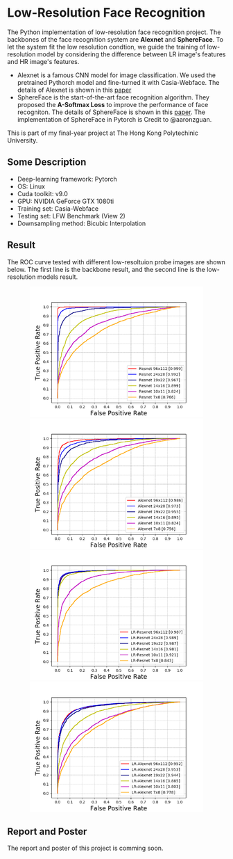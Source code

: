 # Low-Resolution Face Recognition

The Python implementation of low-resolution face recognition project. The backbones of the face recognition system are **Alexnet** and **SphereFace**. To let the system fit the low resolution condtion, we guide the training of low-resolution model by considering the difference between  LR image's features and HR image's features.
* Alexnet is a famous CNN model for image classification. We used the pretrained Pythorch model and fine-turned it with Casia-Webface. The details of Alexnet is shown in this [paper](https://papers.nips.cc/paper/4824-imagenet-classification-with-deep-convolutional-neural-networks.pdf)
* SphereFace is the start-of-the-art face recognition algorithm. They proposed the **A-Softmax Loss** to improve the performance of face recogniton. The details of SphereFace is shown in this [paper](https://arxiv.org/pdf/1704.08063.pdf). The implementation of SphereFace in Pytorch is Credit to @aaronzguan.

This is part of my final-year project at The Hong Kong Polytechinic University.

## Some Description
* Deep-learning framework: Pytorch 
* OS: Linux
* Cuda toolkit: v9.0
* GPU: NVIDIA GeForce GTX 1080ti
* Training set: Casia-Webface
* Testing set: LFW Benchmark (View 2)
* Downsampling method: Bicubic Interpolation

## Result
<!--
The accuracy tested with different low-resoltuion probe images are shown below. The blue line is the backbone result, and the grey line is the low-resolution models result.
<p align="center">
  <img src="https://github.com/Garyandtang/Low-Resolution-Face-Recognition-with-ShereFace/blob/master/fig/sphereface_result.PNG" height="300">
  <img src="https://github.com/Garyandtang/Low-Resolution-Face-Recognition-with-ShereFace/blob/master/fig/Alexnet_result.PNG" height="300">
</p>
-->
The ROC curve tested with different low-resoltuion probe images are shown below. The first line is the backbone result, and the second line is the low-resolution models result.
<p align="center">
  <img src="https://github.com/Garyandtang/Low-Resolution-Face-Recognition-with-ShereFace/blob/master/fig/roc_hr_res_DF1_DF13.png" height="300">
  <img src="https://github.com/Garyandtang/Low-Resolution-Face-Recognition-with-ShereFace/blob/master/fig/roc_hr_alex_DF1_DF13.png" height="300">
  <img src="https://github.com/Garyandtang/Low-Resolution-Face-Recognition-with-ShereFace/blob/master/fig/roc_lr_res_DF1_DF13.png" height="300">  
  <img src="https://github.com/Garyandtang/Low-Resolution-Face-Recognition-with-ShereFace/blob/master/fig/roc_lr_alex_DF1_DF13.png" height="300">
</p>

## Report and Poster 
The report and poster of this project is comming soon.
